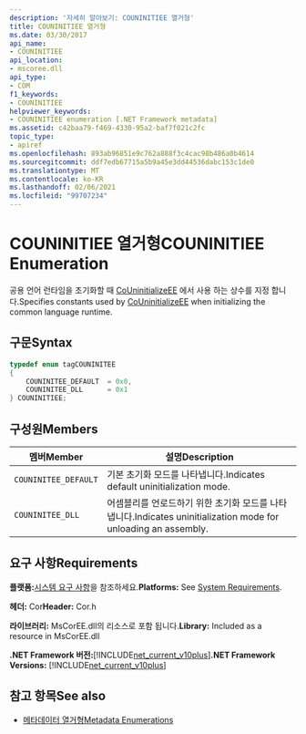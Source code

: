 ```yaml
---
description: '자세히 알아보기: COUNINITIEE 열거형'
title: COUNINITIEE 열거형
ms.date: 03/30/2017
api_name:
- COUNINITIEE
api_location:
- mscoree.dll
api_type:
- COM
f1_keywords:
- COUNINITIEE
helpviewer_keywords:
- COUNINITIEE enumeration [.NET Framework metadata]
ms.assetid: c42baa79-f469-4330-95a2-baf7f021c2fc
topic_type:
- apiref
ms.openlocfilehash: 893ab96851e9c762a888f3c4cac98b486a0b4614
ms.sourcegitcommit: ddf7edb67715a5b9a45e3dd44536dabc153c1de0
ms.translationtype: MT
ms.contentlocale: ko-KR
ms.lasthandoff: 02/06/2021
ms.locfileid: "99707234"
---
```

# <a name="couninitiee-enumeration"></a><span data-ttu-id="bceb0-103">COUNINITIEE 열거형</span><span class="sxs-lookup"><span data-stu-id="bceb0-103">COUNINITIEE Enumeration</span></span>

<span data-ttu-id="bceb0-104">공용 언어 런타임을 초기화할 때 [CoUninitializeEE](../hosting/couninitializeee-function.md) 에서 사용 하는 상수를 지정 합니다.</span><span class="sxs-lookup"><span data-stu-id="bceb0-104">Specifies constants used by [CoUninitializeEE](../hosting/couninitializeee-function.md) when initializing the common language runtime.</span></span>  
  
## <a name="syntax"></a><span data-ttu-id="bceb0-105">구문</span><span class="sxs-lookup"><span data-stu-id="bceb0-105">Syntax</span></span>  
  
```cpp  
typedef enum tagCOUNINITEE  
{  
    COUNINITEE_DEFAULT  = 0x0,
    COUNINITEE_DLL      = 0x1  
} COUNINITIEE;  
```  
  
## <a name="members"></a><span data-ttu-id="bceb0-106">구성원</span><span class="sxs-lookup"><span data-stu-id="bceb0-106">Members</span></span>  
  
|<span data-ttu-id="bceb0-107">멤버</span><span class="sxs-lookup"><span data-stu-id="bceb0-107">Member</span></span>|<span data-ttu-id="bceb0-108">설명</span><span class="sxs-lookup"><span data-stu-id="bceb0-108">Description</span></span>|  
|------------|-----------------|  
|`COUNINITEE_DEFAULT`|<span data-ttu-id="bceb0-109">기본 초기화 모드를 나타냅니다.</span><span class="sxs-lookup"><span data-stu-id="bceb0-109">Indicates default uninitialization mode.</span></span>|  
|`COUNINITEE_DLL`|<span data-ttu-id="bceb0-110">어셈블리를 언로드하기 위한 초기화 모드를 나타냅니다.</span><span class="sxs-lookup"><span data-stu-id="bceb0-110">Indicates uninitialization mode for unloading an assembly.</span></span>|  
  
## <a name="requirements"></a><span data-ttu-id="bceb0-111">요구 사항</span><span class="sxs-lookup"><span data-stu-id="bceb0-111">Requirements</span></span>  

 <span data-ttu-id="bceb0-112">**플랫폼:**[시스템 요구 사항](../../get-started/system-requirements.md)을 참조하세요.</span><span class="sxs-lookup"><span data-stu-id="bceb0-112">**Platforms:** See [System Requirements](../../get-started/system-requirements.md).</span></span>  
  
 <span data-ttu-id="bceb0-113">**헤더:** Cor</span><span class="sxs-lookup"><span data-stu-id="bceb0-113">**Header:** Cor.h</span></span>  
  
 <span data-ttu-id="bceb0-114">**라이브러리:** MsCorEE.dll의 리소스로 포함 됩니다.</span><span class="sxs-lookup"><span data-stu-id="bceb0-114">**Library:** Included as a resource in MsCorEE.dll</span></span>  
  
 <span data-ttu-id="bceb0-115">**.NET Framework 버전:**[!INCLUDE[net_current_v10plus](../../../../includes/net-current-v10plus-md.md)]</span><span class="sxs-lookup"><span data-stu-id="bceb0-115">**.NET Framework Versions:** [!INCLUDE[net_current_v10plus](../../../../includes/net-current-v10plus-md.md)]</span></span>  
  
## <a name="see-also"></a><span data-ttu-id="bceb0-116">참고 항목</span><span class="sxs-lookup"><span data-stu-id="bceb0-116">See also</span></span>

- [<span data-ttu-id="bceb0-117">메타데이터 열거형</span><span class="sxs-lookup"><span data-stu-id="bceb0-117">Metadata Enumerations</span></span>](metadata-enumerations.md)
